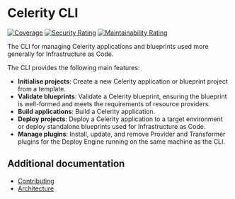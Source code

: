 # Celerity CLI

[![Coverage](https://sonarcloud.io/api/project_badges/measure?project=two-hundred_celerity-cli&metric=coverage)](https://sonarcloud.io/summary/new_code?id=two-hundred_celerity-cli)
[![Security Rating](https://sonarcloud.io/api/project_badges/measure?project=two-hundred_celerity-cli&metric=security_rating)](https://sonarcloud.io/summary/new_code?id=two-hundred_celerity-cli)
[![Maintainability Rating](https://sonarcloud.io/api/project_badges/measure?project=two-hundred_celerity-cli&metric=sqale_rating)](https://sonarcloud.io/summary/new_code?id=two-hundred_celerity-cli)

The CLI for managing Celerity applications and blueprints used more generally for Infrastructure as Code.

The CLI provides the following main features:

- **Initialise projects**: Create a new Celerity application or blueprint project from a template.
- **Validate blueprints**: Validate a Celerity blueprint, ensuring the blueprint is well-formed and meets the requirements of resource providers.
- **Build applications**: Build a Celerity application.
- **Deploy projects**: Deploy a Celerity application to a target environment or deploy standalone blueprints used for Infrastructure as Code.
- **Manage plugins**: Install, update, and remove Provider and Transformer plugins for the Deploy Engine running on the same machine as the CLI.

## Additional documentation

- [Contributing](docs/CONTRIBUTING.md)
- [Architecture](docs/ARCHITECTURE.md)
